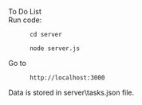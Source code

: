 To Do List  
Run code: 

          cd server 

          node server.js
          
Go to 
          
          http://localhost:3000

Data is stored in server\tasks.json file.
